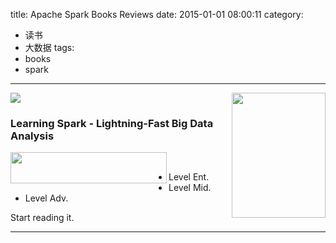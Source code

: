 title: Apache Spark Books Reviews
date: 2015-01-01 08:00:11
category:
 - 读书
 - 大数据
tags:
 - books
 - spark
---
![](/images/spark-book.jpg)
<a href="http://shop.oreilly.com/product/0636920028512.do" target="_blank"><img src="/images/learningspark.png" width="150" height="200" align ="right"  /></a>

### Learning Spark - Lightning-Fast Big Data Analysis
<img src="/images/4.5star.png" width="250" height="50" align ="left" /></br>

* Level Ent.   
* Level Mid.   
* Level Adv. 

Start reading it.
___